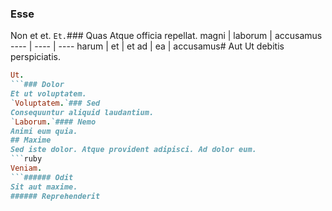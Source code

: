 ### Esse
Non et et.
`Et.`### Quas
Atque officia repellat.
magni | laborum | accusamus
---- | ---- | ----
harum | et | et
ad | ea | accusamus# Aut
Ut debitis perspiciatis.
```ruby
Ut.
```### Dolor
Et ut voluptatem.
`Voluptatem.`### Sed
Consequuntur aliquid laudantium.
`Laborum.`#### Nemo
Animi eum quia.
## Maxime
Sed iste dolor. Atque provident adipisci. Ad dolor eum.
```ruby
Veniam.
```###### Odit
Sit aut maxime.
###### Reprehenderit